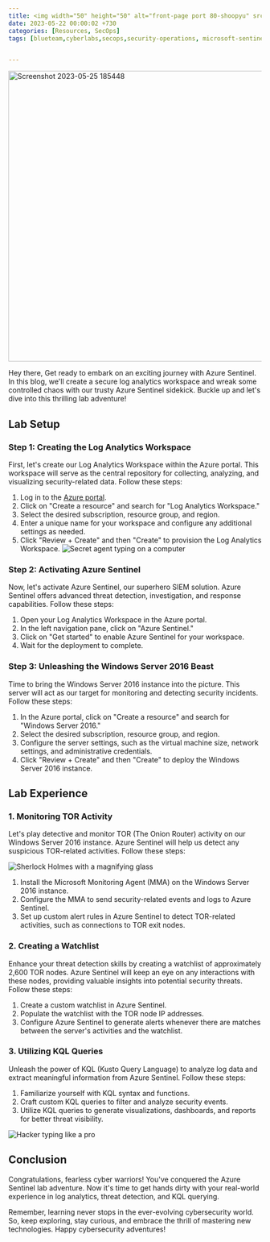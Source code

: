 ```yaml
---
title: <img width="50" height="50" alt="front-page port 80-shoopyu" src="https://github.com/thelocalh0st/thelocalh0st.github.io/assets/125783410/815f8770-7340-4e1f-8abc-cc5c7fb09c89">Unleashing Azure Sentinel A thrilling lab Adventure🛡️
date: 2023-05-22 00:00:02 +730
categories: [Resources, SecOps]
tags: [blueteam,cyberlabs,secops,security-operations, microsoft-sentinel, siem, threat-hunting] # TAG names should always be lowercase


---
```

<img width="577" alt="Screenshot 2023-05-25 185448" src="https://github.com/thelocalh0st/thelocalh0st.github.io/assets/125783410/b25dddf1-9b17-4a35-a38b-9b6468944f46">

Hey there,  Get ready to embark on an exciting journey with Azure Sentinel. In this blog, we'll create a secure log analytics workspace and wreak some controlled chaos with our trusty Azure Sentinel sidekick. Buckle up and let's dive into this thrilling lab adventure!

## Lab Setup

### Step 1: Creating the Log Analytics Workspace

First, let's create our Log Analytics Workspace within the Azure portal. This workspace will serve as the central repository for collecting, analyzing, and visualizing security-related data. Follow these steps:

1. Log in to the [Azure portal](https://portal.azure.com).
2. Click on "Create a resource" and search for "Log Analytics Workspace."
3. Select the desired subscription, resource group, and region.
4. Enter a unique name for your workspace and configure any additional settings as needed.
5. Click "Review + Create" and then "Create" to provision the Log Analytics Workspace.
![Secret agent typing on a computer](https://media.giphy.com/media/9GIE4bg4EV7UYFeP5B/giphy.gif)


### Step 2: Activating Azure Sentinel

Now, let's activate Azure Sentinel, our superhero SIEM solution. Azure Sentinel offers advanced threat detection, investigation, and response capabilities. Follow these steps:

1. Open your Log Analytics Workspace in the Azure portal.
2. In the left navigation pane, click on "Azure Sentinel."
3. Click on "Get started" to enable Azure Sentinel for your workspace.
4. Wait for the deployment to complete.

### Step 3: Unleashing the Windows Server 2016 Beast

Time to bring the Windows Server 2016 instance into the picture. This server will act as our target for monitoring and detecting security incidents. Follow these steps:

1. In the Azure portal, click on "Create a resource" and search for "Windows Server 2016."
2. Select the desired subscription, resource group, and region.
3. Configure the server settings, such as the virtual machine size, network settings, and administrative credentials.
4. Click "Review + Create" and then "Create" to deploy the Windows Server 2016 instance.



## Lab Experience

### 1. Monitoring TOR Activity

Let's play detective and monitor TOR (The Onion Router) activity on our Windows Server 2016 instance. Azure Sentinel will help us detect any suspicious TOR-related activities. Follow these steps:

![Sherlock Holmes with a magnifying glass](https://media.giphy.com/media/3o6Ztf4ZfqvUcEwRDW/giphy.gif)

1. Install the Microsoft Monitoring Agent (MMA) on the Windows Server 2016 instance.
2. Configure the MMA to send security-related events and logs to Azure Sentinel.
3. Set up custom alert rules in Azure Sentinel to detect TOR-related activities, such as connections to TOR exit nodes.

### 2. Creating a Watchlist

Enhance your threat detection skills by creating a watchlist of approximately 2,600 TOR nodes. Azure Sentinel will keep an eye on any interactions with these nodes, providing valuable insights into potential security threats. Follow these steps:

1. Create a custom watchlist in Azure Sentinel.
2. Populate the watchlist with the TOR node IP addresses.
3. Configure Azure Sentinel to generate alerts whenever there are matches between the server's activities and the watchlist.

### 3. Utilizing KQL Queries

Unleash the power of KQL (Kusto Query Language) to analyze log data and extract meaningful information from Azure Sentinel. Follow these steps:

1. Familiarize yourself with KQL syntax and functions.
2. Craft custom KQL queries to filter and analyze security events.
3. Utilize KQL queries to generate visualizations, dashboards, and reports for better threat visibility.


![Hacker typing like a pro](https://media.giphy.com/media/BcJ2KvJf9H7vYifeIE/giphy.gif)
## Conclusion

Congratulations, fearless cyber warriors! You've conquered the Azure Sentinel lab adventure. Now it's time to get hands dirty  with your real-world experience in log analytics, threat detection, and KQL querying.

Remember, learning never stops in the ever-evolving cybersecurity world. So, keep exploring, stay curious, and embrace the thrill of mastering new technologies. Happy cybersecurity adventures!






